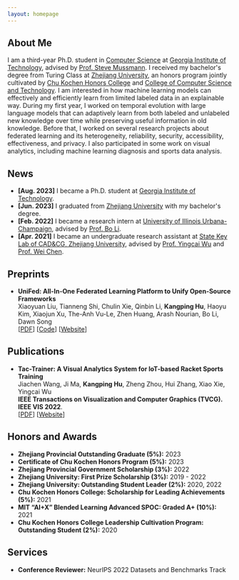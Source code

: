 ```yaml
---
layout: homepage
---
```


## About Me

I am a third-year Ph.D. student in [Computer Science](https://scs.gatech.edu) at [Georgia Institute of Technology](https://gatech.edu), advised by [Prof. Steve Mussmann](https://steve.mussmann.us). I received my bachelor's degree from Turing Class at [Zhejiang University](https://www.zju.edu.cn/english), an honors program jointly cultivated by [Chu Kochen Honors College](http://ckc.zju.edu.cn/ckcen) and [College of Computer Science and Technology](http://www.en.cs.zju.edu.cn). I am interested in how machine learning models can effectively and efficiently learn from limited labeled data in an explainable way. During my first year, I worked on temporal evolution with large language models that can adaptively learn from both labeled and unlabeled new knowledge over time while preserving useful information in old knowledge. Before that, I worked on several research projects about federated learning and its heterogeneity, reliability, security, accessibility, effectiveness, and privacy. I also participated in some work on visual analytics, including machine learning diagnosis and sports data analysis.

## News

- **[Aug. 2023]** I became a Ph.D. student at [Georgia Institute of Technology](https://gatech.edu).
- **[Jun. 2023]** I graduated from [Zhejiang University](https://www.zju.edu.cn/english) with my bachelor's degree.
- **[Feb. 2022]** I became a research intern at [University of Illinois Urbana-Champaign](https://illinois.edu), advised by [Prof. Bo Li](https://aisecure.github.io).
- **[Apr. 2021]** I became an undergraduate research assistant at [State Key Lab of CAD&CG, Zhejiang University](http://www.cad.zju.edu.cn/english.html), advised by [Prof. Yingcai Wu](http://www.ycwu.org) and [Prof. Wei Chen](http://www.cad.zju.edu.cn/chenwei).

## Preprints

- **UniFed: All-In-One Federated Learning Platform to Unify Open-Source Frameworks**
  <br>
  Xiaoyuan Liu, Tianneng Shi, Chulin Xie, Qinbin Li, **Kangping Hu**, Haoyu Kim, Xiaojun Xu, The-Anh Vu-Le, Zhen Huang, Arash Nourian, Bo Li, Dawn Song
  <br>
  [[PDF](https://arxiv.org/pdf/2207.10308.pdf)] [[Code](https://github.com/AI-secure/FLBenchmark-toolkit)] [[Website](https://unifedbenchmark.github.io)]

## Publications

- **Tac-Trainer: A Visual Analytics System for IoT-based Racket Sports Training**
  <br>
  Jiachen Wang, Ji Ma, **Kangping Hu**, Zheng Zhou, Hui Zhang, Xiao Xie, Yingcai Wu
  <br>
  **IEEE Transactions on Visualization and Computer Graphics (TVCG). IEEE VIS 2022**.
  <br>
  [[PDF](https://zjuidg.org/source/projects/TacTrainer/TacTrainer.pdf)] [[Website](https://zjuidg.org/publications/TacTrainer)]

## Honors and Awards

 - **Zhejiang Provincial Outstanding Graduate (5%):** 2023
 - **Certificate of Chu Kochen Honors Program (5%):** 2023
 - **Zhejiang Provincial Government Scholarship (3%):** 2022
 - **Zhejiang University: First Prize Scholarship (3%):** 2019 - 2022
 - **Zhejiang University: Outstanding Student Leader (2%):** 2020, 2022
 - **Chu Kochen Honors College: Scholarship for Leading Achievements (5%):** 2021
 - **MIT “AI+X” Blended Learning Advanced SPOC: Graded A+ (10%):** 2021
 - **Chu Kochen Honors College Leadership Cultivation Program: Outstanding Student (2%):** 2020

## Services

- **Conference Reviewer:** NeurIPS 2022 Datasets and Benchmarks Track
